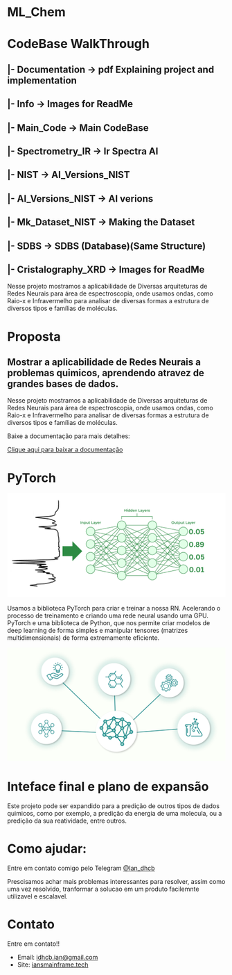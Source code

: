 # ML_Chem

# CodeBase WalkThrough

## |- Documentation  -> pdf Explaining project and implementation
## |- Info           -> Images for ReadMe
## |- Main_Code      -> Main CodeBase
##    |- Spectrometry_IR     -> Ir Spectra AI
##        |- NIST                  -> AI_Versions_NIST
##            |- AI_Versions_NIST      -> AI verions
##            |- Mk_Dataset_NIST       -> Making the Dataset
##        |- SDBS                  -> SDBS (Database)(Same Structure)
##    |- Cristalography_XRD        -> Images for ReadMe


Nesse projeto mostramos a aplicabilidade de Diversas arquiteturas de Redes Neurais para área de espectroscopia, onde usamos ondas, como Raio-x e  Infravermelho para analisar de diversas formas a estrutura de diversos tipos e famílias de moléculas. 

# Proposta

## Mostrar a aplicabilidade de Redes Neurais a problemas quimicos, aprendendo atravez de grandes bases de dados.

Nesse projeto mostramos a aplicabilidade de Diversas arquiteturas de Redes Neurais para área de espectroscopia, onde usamos ondas, como Raio-x e  Infravermelho para analisar de diversas formas a estrutura de diversos tipos e famílias de moléculas. 

Baixe a documentação para mais detalhes: 

[Clique aqui para baixar a documentação](Documentation/Documentation.pdf?raw=true)

# PyTorch

![Alt text](Info/NN.png)


Usamos a biblioteca PyTorch para criar e treinar a nossa RN. Acelerando o processo de treinamento e criando uma rede neural usando uma GPU. PyTorch e uma biblioteca de Python, que nos permite criar modelos de deep learning de forma simples e manipular tensores (matrizes multidimensionais) de forma extremamente eficiente.


![Alt text](Info/Chem.png)

# Inteface final e plano de expansão


Este projeto pode ser expandido para a predição de outros tipos de dados quimicos, como por exemplo, a predição da energia de uma molecula, ou a predição da sua reatividade, entre outros. 


# Como ajudar:

Entre em contato comigo pelo Telegram [@Ian_dhcb](https://t.me/Ian_dhcb)

Prescisamos achar mais problemas interessantes para resolver, assim como uma vez resolvido, tranformar a solucao em um produto facilemnte utilizavel e escalavel.


# Contato

Entre em contato!!

- Email: idhcb.ian@gmail.com
- Site: [iansmainframe.tech](http://iansmainframe.tech)

